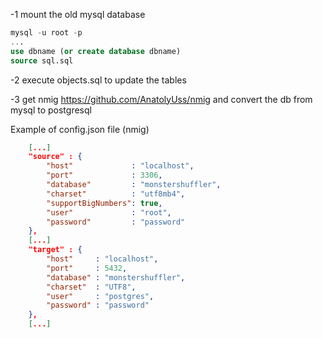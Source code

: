 -1 mount the old mysql database 
``` sql
mysql -u root -p
...
use dbname (or create database dbname)
source sql.sql
```

-2 execute objects.sql to update the tables

-3 get nmig https://github.com/AnatolyUss/nmig and convert the db from mysql to postgresql

Example of config.json file (nmig)
``` json
    [...]
    "source" : {
        "host"             : "localhost",
        "port"             : 3306,
        "database"         : "monstershuffler",
        "charset"          : "utf8mb4",
        "supportBigNumbers": true,
        "user"             : "root",
        "password"         : "password"
    },
    [...]
    "target" : {
        "host"     : "localhost",
        "port"     : 5432,
        "database" : "monstershuffler",
        "charset"  : "UTF8",
        "user"     : "postgres",
        "password" : "password"
    },
    [...]
```
